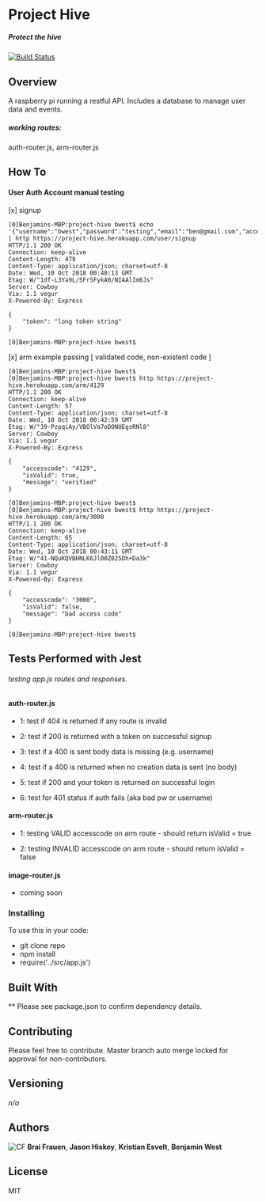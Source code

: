 # Project Hive
##### Protect the hive
[![Build Status](https://travis-ci.com/bgwest/project-hive.svg?branch=development)](https://travis-ci.com/bgwest/project-hive)
## Overview

A raspberry pi running a restful API. Includes a database to manage user data and events.

##### working routes:

auth-router.js, arm-router.js

## How To

#### User Auth Account manual testing

[x] signup

```
[0]Benjamins-MBP:project-hive bwest$ echo '{"username":"bwest","password":"testing","email":"ben@gmail.com","accesscode":"4129"}' | http https://project-hive.herokuapp.com/user/signup
HTTP/1.1 200 OK
Connection: keep-alive
Content-Length: 479
Content-Type: application/json; charset=utf-8
Date: Wed, 10 Oct 2018 00:40:13 GMT
Etag: W/"1df-L3Ya9L/5FrSFykA0/NIAAlIm6Js"
Server: Cowboy
Via: 1.1 vegur
X-Powered-By: Express

{
    "token": "long token string"
}

[0]Benjamins-MBP:project-hive bwest$ 
```

[x] arm example passing [ validated code, non-existent code ]

```
[0]Benjamins-MBP:project-hive bwest$ 
[0]Benjamins-MBP:project-hive bwest$ http https://project-hive.herokuapp.com/arm/4129
HTTP/1.1 200 OK
Connection: keep-alive
Content-Length: 57
Content-Type: application/json; charset=utf-8
Date: Wed, 10 Oct 2018 00:42:59 GMT
Etag: W/"39-PzpqiAy/VBOlVa7oDONUEgsRNl8"
Server: Cowboy
Via: 1.1 vegur
X-Powered-By: Express

{
    "accesscode": "4129",
    "isValid": true,
    "message": "verified"
}

[0]Benjamins-MBP:project-hive bwest$ 
[0]Benjamins-MBP:project-hive bwest$ http https://project-hive.herokuapp.com/arm/3000
HTTP/1.1 200 OK
Connection: keep-alive
Content-Length: 65
Content-Type: application/json; charset=utf-8
Date: Wed, 10 Oct 2018 00:43:11 GMT
Etag: W/"41-NQuKQVBHNLK6Jl00Z025Dh+Da3k"
Server: Cowboy
Via: 1.1 vegur
X-Powered-By: Express

{
    "accesscode": "3000",
    "isValid": false,
    "message": "bad access code"
}

[0]Benjamins-MBP:project-hive bwest$
```


## Tests Performed with Jest

###### testing app.js routes and responses.

#### auth-router.js

* 1: test if 404 is returned if any route is invalid

* 2: test if 200 is returned with a token on successful signup

* 3: test if a 400 is sent body data is missing (e.g. username)

* 4: test if a 400 is returned when no creation data is sent (no body)

* 5: test if 200 and your token is returned on successful login

* 6: test for 401 status if auth fails (aka bad pw or username)

#### arm-router.js

* 1: testing VALID accesscode on arm route - should return isValid = true

* 2: testing INVALID accesscode on arm route - should return isValid = false

#### image-router.js

* coming soon

### Installing

To use this in your code:

- git clone repo 
- npm install 
- require('../src/app.js')

## Built With

** Please see package.json to confirm dependency details.

## Contributing

Please feel free to contribute. Master branch auto merge locked for approval for non-contributors.

## Versioning

*n/a*

## Authors

![CF](http://i.imgur.com/7v5ASc8.png) **Brai Frauen**, **Jason Hiskey**, **Kristian Esvelt**, **Benjamin West**

## License

MIT
